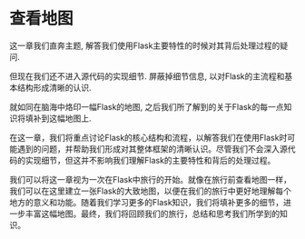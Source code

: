 # 查看地图

这一章我们直奔主题, 解答我们使用Flask主要特性的时候对其背后处理过程的疑问.

但现在我们还不进入源代码的实现细节. 屏蔽掉细节信息, 以对Flask的主流程和基本结构形成清晰的认识.

就如同在脑海中烙印一幅Flask的地图, 之后我们所了解到的关于Flask的每一点知识将填补到这幅地图上.

在这一章，我们将重点讨论Flask的核心结构和流程，以解答我们在使用Flask时可能遇到的问题，并帮助我们形成对其整体框架的清晰认识。尽管我们不会深入源代码的实现细节，但这并不影响我们理解Flask的主要特性和背后的处理过程。

我们可以将这一章视为一次在Flask中旅行的开始。就像在旅行前查看地图一样，我们可以在这里建立一张Flask的大致地图，以便在我们的旅行中更好地理解每个地方的意义和功能。随着我们学习更多的Flask知识，我们将填补更多的细节，进一步丰富这幅地图。最终，我们将回顾我们的旅行，总结和思考我们所学到的知识。
